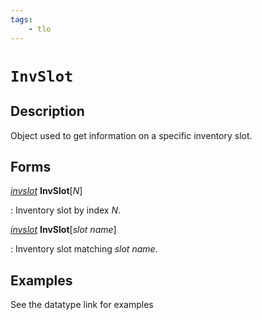 ```yaml
---
tags:
    - tlo
---
```

# `InvSlot`

## Description

Object used to get information on a specific inventory slot.

## Forms

[_invslot_](../data-types/datatype-invslot.md) **InvSlot**[_N_]

:   Inventory slot by index _N_.

[_invslot_](../data-types/datatype-invslot.md) **InvSlot**[_slot name_]

:   Inventory slot matching _slot name_.

## Examples

See the datatype link for examples
